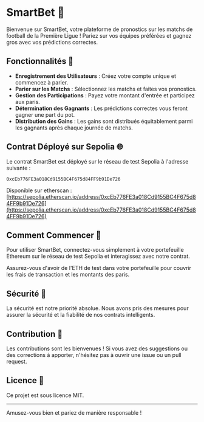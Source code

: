 # SmartBet 🚀

Bienvenue sur SmartBet, votre plateforme de pronostics sur les matchs de football de la Première Ligue ! Pariez sur vos équipes préférées et gagnez gros avec vos prédictions correctes.

## Fonctionnalités 📝

- **Enregistrement des Utilisateurs** : Créez votre compte unique et commencez à parier.
- **Parier sur les Matchs** : Sélectionnez les matchs et faites vos pronostics.
- **Gestion des Participations** : Payez votre montant d'entrée et participez aux paris.
- **Détermination des Gagnants** : Les prédictions correctes vous feront gagner une part du pot.
- **Distribution des Gains** : Les gains sont distribués équitablement parmi les gagnants après chaque journée de matchs.

## Contrat Déployé sur Sepolia 🌐

Le contrat SmartBet est déployé sur le réseau de test Sepolia à l'adresse suivante :

```
0xcEb776FE3a018Cd9155BC4F675d84FF9b91De726
```

Disponible sur etherscan : [https://sepolia.etherscan.io/address/0xcEb776FE3a018Cd9155BC4F675d84FF9b91De726](https://sepolia.etherscan.io/address/0xcEb776FE3a018Cd9155BC4F675d84FF9b91De726)

## Comment Commencer 🏁

Pour utiliser SmartBet, connectez-vous simplement à votre portefeuille Ethereum sur le réseau de test Sepolia et interagissez avec notre contrat.

Assurez-vous d'avoir de l'ETH de test dans votre portefeuille pour couvrir les frais de transaction et les montants des paris.

## Sécurité 🔐

La sécurité est notre priorité absolue. Nous avons pris des mesures pour assurer la sécurité et la fiabilité de nos contrats intelligents.

## Contribution 🤝

Les contributions sont les bienvenues ! Si vous avez des suggestions ou des corrections à apporter, n'hésitez pas à ouvrir une issue ou un pull request.

## Licence 📄

Ce projet est sous licence MIT.

---

Amusez-vous bien et pariez de manière responsable !
